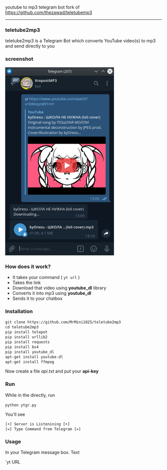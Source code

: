 youtube to mp3 telegram bot
fork of 
https://github.com/thezawad/teletubemp3
____________________________________________________________________________________

### teletube2mp3
teletube2mp3 is a Telegram Bot which converts YouTube video(s) to mp3 and send directly to you
### screenshot
<img alt="yt" src="https://raw.githubusercontent.com/MrMini1025/teletube2mp3/master/Screenshot_20200714_131045.png" width="350">

### How does it work?

* It takes your command ( `yt url` )
* Takes the link
* Download that video using **youtube_dl** library
* Converts it into mp3 using **youtube_dl**
* Sends it to your chatbox

### Installation
```
git clone https://github.com/MrMini1025/teletube2mp3
cd teletube2mp3
pip install telepot
pip install urllib2
pip install requests
pip install bs4
pip install youtube_dl
apt-get install youtube-dl
apt-get install ffmpeg
```
Now create a file *api.txt* and put your **api-key**

### Run
While in the directly, run

`python ytgr.py`

You'll see 
```
[+] Server is Listenining [+]
[=] Type Command from Telegram [=]
```

### Usage
In your Telegram message box. Text

`yt URL

